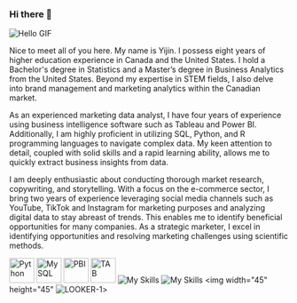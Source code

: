 ### Hi there 👋

<!--
**Yijin-Fu/Yijin-Fu** is a ✨ _special_ ✨ repository because its `README.md` (this file) appears on your GitHub profile.

Here are some ideas to get you started:

- 🔭 I’m currently working on ...
- 🌱 I’m currently learning ...
- 👯 I’m looking to collaborate on ...
- 🤔 I’m looking for help with ...
- 💬 Ask me about ...
- 📫 How to reach me: ...
- 😄 Pronouns: ...
- ⚡ Fun fact: ...
-->

![Hello GIF](hello.gif)

Nice to meet all of you here. My name is Yijin. I possess eight years of higher education experience in Canada and the United States. I hold a Bachelor's degree in Statistics and a Master’s degree in Business Analytics from the United States. Beyond my expertise in STEM fields, I also delve into brand management and marketing analytics within the Canadian market.

As an experienced marketing data analyst, I have four years of experience using business intelligence software such as Tableau and Power BI. Additionally, I am highly proficient in utilizing SQL, Python, and R programming languages to navigate complex data. My keen attention to detail, coupled with solid skills and a rapid learning ability, allows me to quickly extract business insights from data.

I am deeply enthusiastic about conducting thorough market research, copywriting, and storytelling. With a focus on the e-commerce sector, I bring two years of experience leveraging social media channels such as YouTube, TikTok and Instagram for marketing purposes and analyzing digital data to stay abreast of trends. This enables me to identify beneficial opportunities for many companies. As a strategic marketer, I excel in identifying opportunities and resolving marketing challenges using scientific methods.

<img width="45" height="45" src="https://user-images.githubusercontent.com/25181517/183423507-c056a6f9-1ba8-4312-a350-19bcbc5a8697.png" alt="Python" title="Python"/>  <img width="45" height="45" src="https://user-images.githubusercontent.com/25181517/183896128-ec99105a-ec1a-4d85-b08b-1aa1620b2046.png" alt="MySQL" title="MySQL"/>  <img width="45" height="45" src="https://github.com/microsoft/PowerBI-Icons/blob/main/PNG/Power-BI.png" alt="PBI" title="PBI"/> <img width="45" height="45" src="https://cloud.githubusercontent.com/assets/1724406/14420001/cfc72600-ffc9-11e5-8743-9b94ce8af254.png" alt="TAB" title="TAB"/>
![My Skills](https://skillicons.dev/icons?i=github)
![My Skills](https://skillicons.dev/icons?i=r)
<img width="45" height="45" ![LOOKER-1](https://github.com/Yijin-Fu/Yijin-Fu/assets/73370048/685dd1c6-f75a-48ff-bf16-d766f734edfc)>
